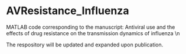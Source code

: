 # AVResistance_Influenza
MATLAB code corresponding to the manuscript: Antiviral use and the effects of drug resistance on the transmission dynamics of influenza \n

The respository will be updated and expanded upon publication. 
